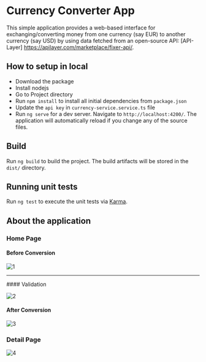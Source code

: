 # Currency Converter App

This simple application provides a web-based interface for exchanging/converting money from one currency (say EUR) to another currency (say USD) by  using data fetched from an open-source API: [API-Layer] https://apilayer.com/marketplace/fixer-api/.

## How to setup in local

+ Download the package
+ Install nodejs
+ Go to Project directory
+ Run `npm install` to install all initial dependencies from `package.json`
+ Update the `api key` in `currency-service.service.ts` file
+ Run `ng serve` for a dev server. Navigate to `http://localhost:4200/`. The application will automatically reload if you change any of the source files.


## Build

Run `ng build` to build the project. The build artifacts will be stored in the `dist/` directory.

## Running unit tests

Run `ng test` to execute the unit tests via [Karma](https://karma-runner.github.io).

## About the application

### Home Page

#### Before Conversion

![1](https://user-images.githubusercontent.com/104460185/202502864-ff81a7a5-dfd2-48d8-af37-7615f66e3eae.png)


<hr/>
#### Validation

![2](https://user-images.githubusercontent.com/104460185/202502914-20be1447-e0ce-409e-b289-697614bb2f36.png)


#### After Conversion

![3](https://user-images.githubusercontent.com/104460185/202502957-f2e0b7f7-732c-4e82-982c-6d321c4438e3.png)


### Detail  Page


![4](https://user-images.githubusercontent.com/104460185/202502996-8dc580f2-72a3-4145-9a36-44bad9c91d6b.png)
